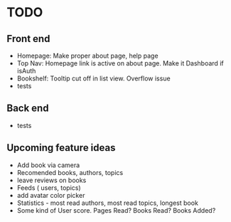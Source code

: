 # TODO

## Front end
- Homepage: Make proper about page, help page
- Top Nav: Homepage link is active on about page. Make it Dashboard if isAuth
- Bookshelf: Tooltip cut off in list view. Overflow issue
- tests

## Back end
- tests

## Upcoming feature ideas
- Add book via camera
- Recomended books, authors, topics
- leave reviews on books
- Feeds ( users, topics)
- add avatar color picker
- Statistics - most read authors, most read topics, longest book
- Some kind of User score. Pages Read? Books Read? Books Added? 
